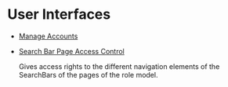 # User Interfaces

- [ Manage Accounts ](/docs/identitymanager/saas/identitymanager/integration-guide/toolkit/xml-configuration/configuration/scaffoldings/accesscontrolrules/userinterfaces/manageaccounts/index.md)
- [ Search Bar Page Access Control ](/docs/identitymanager/saas/identitymanager/integration-guide/toolkit/xml-configuration/configuration/scaffoldings/accesscontrolrules/userinterfaces/searchbarpageaccesscontrol/index.md)

  Gives access rights to the different navigation elements of the SearchBars of the pages of the
  role model.
